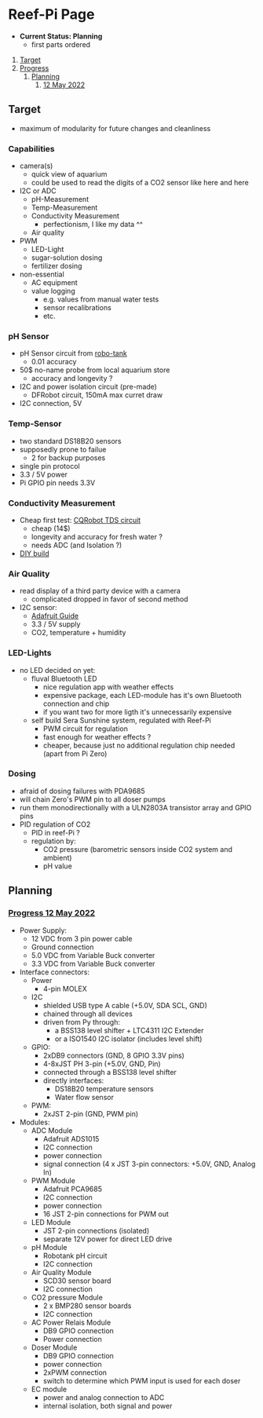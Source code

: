 # Reef-Pi Page

- **Current Status: Planning**
  - first parts ordered

1. [Target](#target)
2. [Progress](#progress)
    1. [Planning](#planning)
        1. [12 May 2022](#12may2022)

## Target

- maximum of modularity for future changes and cleanliness

### Capabilities

- camera(s)
  - quick view of aquarium
  - could be used to read the digits of a CO2 sensor like here and here
- I2C or ADC
  - pH-Measurement
  - Temp-Measurement
  - Conductivity Measurement
    - perfectionism, I like my data ^^
  - Air quality
- PWM
  - LED-Light
  - sugar-solution dosing
  - fertilizer dosing
- non-essential
  - AC equipment
  - value logging
    - e.g. values from manual water tests
    - sensor recalibrations
    - etc.

### pH Sensor

- pH Sensor circuit from [robo-tank](https://www.robo-tank.ca/Arduino-Devices/Robo-Tank-Isolated-pH-Circuit-Arduino-PI)
  - 0.01 accuracy
- 50$ no-name probe from local aquarium store
  - accuracy and longevity ?
- I2C and power isolation circuit (pre-made)
  - DFRobot circuit, 150mA max curret draw
- I2C connection, 5V

### Temp-Sensor

- two standard DS18B20 sensors
- supposedly prone to failue
  - 2 for backup purposes
- single pin protocol
- 3.3 / 5V power
- Pi GPIO pin needs 3.3V

### Conductivity Measurement

- Cheap first test: [CQRobot TDS circuit](www.cqrobot.wiki/index.php/TDS_(Total_Dissolved_Solids)_Meter_Sensor_SKU:_CQRSENTDS01)
  - cheap (14$)
  - longevity and accuracy for fresh water ?
  - needs ADC (and Isolation ?)
- [DIY build](DIY_EC_Sensor.md)

### Air Quality

- read display of a third party device with a camera
  - complicated dropped in favor of second method
- I2C sensor:
  - [Adafruit Guide](https://learn.adafruit.com/adafruit-scd30/overview)
  - 3.3 / 5V supply
  - CO2, temperature + humidity

### LED-Lights

- no LED decided on yet:
  - fluval Bluetooth LED
    - nice regulation app with weather effects
    - expensive package, each LED-module has it's own Bluetooth connection and chip
    - if you want two for more ligth it's unnecessarily expensive
  - self build Sera Sunshine system, regulated with Reef-Pi
    - PWM circuit for regulation
    - fast enough for weather effects ?
    - cheaper, because just no additional regulation chip needed (apart from Pi Zero)

### Dosing

- afraid of dosing failures with PDA9685
- will chain Zero's PWM pin to all doser pumps
- run them monodirectionally with a ULN2803A transistor array and GPIO pins
- PID regulation of CO2
  - PID in reef-Pi ?
  - regulation by:
    - CO2 pressure (barometric sensors inside CO2 system and ambient)
    - pH value

## Planning

### [Progress 12 May 2022](https://www.reef2reef.com/threads/srals-aquarium-and-reef-pi-build.911434/post-10209141)

- Power Supply:
  - 12 VDC from 3 pin power cable
  - Ground connection
  - 5.0 VDC from Variable Buck converter
  - 3.3 VDC from Variable Buck converter
- Interface connectors:
  - Power
    - 4-pin MOLEX
  - I2C
    - shielded USB type A cable (+5.0V, SDA SCL, GND)
    - chained through all devices
    - driven from Py through:
      - a BSS138 level shifter + LTC4311 I2C Extender
      - or a ISO1540 I2C isolator (includes level shift)
  - GPIO:
    - 2xDB9 connectors (GND, 8 GPIO 3.3V pins)
    - 4-8xJST PH 3-pin (+5.0V, GND, Pin)
    - connected through a BSS138 level shifter
    - directly interfaces:
      - DS18B20 temperature sensors
      - Water flow sensor
  - PWM:
    - 2xJST 2-pin (GND, PWM pin)
- Modules:
  - ADC Module 
    - Adafruit ADS1015
    - I2C connection
    - power connection
    - signal connection (4 x JST 3-pin connectors: +5.0V, GND, Analog In)
  - PWM Module
    - Adafruit PCA9685
    - I2C connection
    - power connection
    - 16 JST 2-pin connections for PWM out
  - LED Module
    - JST 2-pin connections (isolated)
    - separate 12V power for direct LED drive
  - pH Module
    - Robotank pH circuit
    - I2C connection
  - Air Quality Module
    - SCD30 sensor board
    - I2C connection
  - CO2 pressure Module
    - 2 x BMP280 sensor boards
    - I2C connection
  - AC Power Relais Module
    - DB9 GPIO connection
    - Power connection
  - Doser Module
    - DB9 GPIO connection
    - power connection
    - 2xPWM connection
    - switch to determine which PWM input is used for each doser
  - EC module
    - power and analog connection to ADC
    - internal isolation, both signal and power
